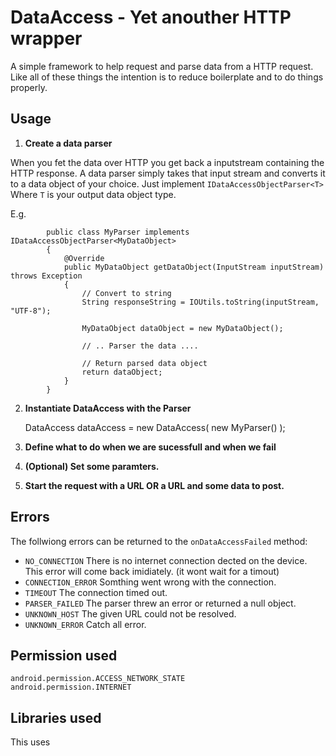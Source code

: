 DataAccess - Yet anouther HTTP wrapper
=========================

A simple framework to help request and parse data from a HTTP request.  Like all of these things the intention is to reduce boilerplate and to do things properly.



Usage
-----

 1. **Create a data parser**

When you fet the data over HTTP you get back a inputstream containing the HTTP response.  A data parser simply takes that input stream and converts it to a data object of your choice.  Just implement `IDataAccessObjectParser<T>` Where `T` is your output data object type.

E.g.

     		public class MyParser implements IDataAccessObjectParser<MyDataObject> 
			{
				@Override
				public MyDataObject getDataObject(InputStream inputStream) throws Exception 
				{
					// Convert to string
					String responseString = IOUtils.toString(inputStream, "UTF-8");
					
					MyDataObject dataObject = new MyDataObject();
					
					// .. Parser the data ....
					
					// Return parsed data object
					return dataObject;
				}
			}



 2. **Instantiate DataAccess with the Parser**

    DataAccess<MyDataObject> dataAccess = new DataAccess<MyDataObject>( new MyParser() );
    
 3. **Define what to do when we are sucessfull and when we fail**


 4. **(Optional) Set some paramters.**


 5. **Start the request with a URL OR a URL and some data to post.**






Errors
------

The follwiong errors can be returned to the `onDataAccessFailed` method:

 * `NO_CONNECTION`     There is no internet connection dected on the device.  This error will come back imidiately. (it wont wait for a timout)
 * `CONNECTION_ERROR`  Somthing went wrong with the connection.
 * `TIMEOUT`           The connection timed out.
 * `PARSER_FAILED`     The parser threw an error or returned a null object.
 * `UNKNOWN_HOST`      The given URL could not be resolved.
 * `UNKNOWN_ERROR`     Catch all error.


Permission used
---------------

    android.permission.ACCESS_NETWORK_STATE
    android.permission.INTERNET



Libraries used
--------------

This uses

